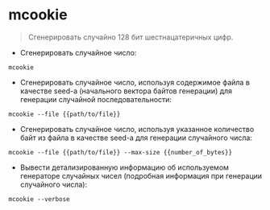 # mcookie

> Сгенерировать случайно 128 бит шестнацатеричных цифр.

- Сгенерировать случайное число:

`mcookie`

- Сгенерировать случайное число, используя содержимое файла в качестве seed-а (начального вектора байтов генерации) для генерации случайной последовательности:

`mcookie --file {{path/to/file}}`

- Сгенерировать случайное число, используя указанное количество байт из файла в качестве seed-а для генерации случайного числа:

`mcookie --file {{path/to/file}} --max-size {{number_of_bytes}}`

- Вывести детализированную информацию об используемом генераторе случайных чисел (подробная информация при генерации случайного числа):

`mcookie --verbose`
